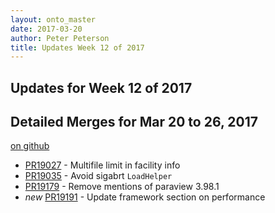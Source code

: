 ```yaml
---
layout: onto_master
date: 2017-03-20
author: Peter Peterson
title: Updates Week 12 of 2017
---
```

Updates for Week 12 of 2017
---------------------------

Detailed Merges for Mar 20 to 26, 2017
--------------------------------------
[on github](https://github.com/mantidproject/mantid/pulls?q=is%3Apr+merged%3A2017-03-21..2017-03-26)

* [PR19027](https://github.com/mantidproject/mantid/pull/19027) - Multifile limit in facility info
* [PR19035](https://github.com/mantidproject/mantid/pull/19035) - Avoid sigabrt `LoadHelper`
* [PR19179](https://github.com/mantidproject/mantid/pull/19179) - Remove mentions of paraview 3.98.1
* *new* [PR19191](https://github.com/mantidproject/mantid/pull/19191) - Update framework section on performance
